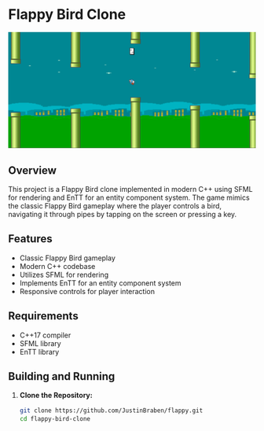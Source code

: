 # Flappy Bird Clone

![Flappy Bird Clone](flappy_clone.png)

## Overview

This project is a Flappy Bird clone implemented in modern C++ using SFML for rendering and EnTT for an entity component system. The game mimics the classic Flappy Bird gameplay where the player controls a bird, navigating it through pipes by tapping on the screen or pressing a key.

## Features

- Classic Flappy Bird gameplay
- Modern C++ codebase
- Utilizes SFML for rendering
- Implements EnTT for an entity component system
- Responsive controls for player interaction

## Requirements

- C++17 compiler
- SFML library
- EnTT library

## Building and Running

1. **Clone the Repository:**

   ```bash
   git clone https://github.com/JustinBraben/flappy.git
   cd flappy-bird-clone

